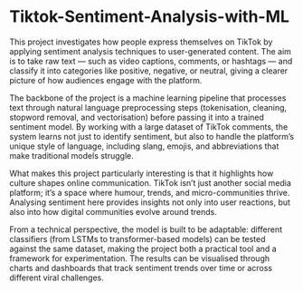 # Tiktok-Sentiment-Analysis-with-ML

This project investigates how people express themselves on TikTok by applying sentiment analysis techniques to user-generated content. The aim is to take raw text — such as video captions, comments, or hashtags — and classify it into categories like positive, negative, or neutral, giving a clearer picture of how audiences engage with the platform.

The backbone of the project is a machine learning pipeline that processes text through natural language preprocessing steps (tokenisation, cleaning, stopword removal, and vectorisation) before passing it into a trained sentiment model. By working with a large dataset of TikTok comments, the system learns not just to identify sentiment, but also to handle the platform’s unique style of language, including slang, emojis, and abbreviations that make traditional models struggle.

What makes this project particularly interesting is that it highlights how culture shapes online communication. TikTok isn’t just another social media platform; it’s a space where humour, trends, and micro-communities thrive. Analysing sentiment here provides insights not only into user reactions, but also into how digital communities evolve around trends.

From a technical perspective, the model is built to be adaptable: different classifiers (from LSTMs to transformer-based models) can be tested against the same dataset, making the project both a practical tool and a framework for experimentation. The results can be visualised through charts and dashboards that track sentiment trends over time or across different viral challenges.
